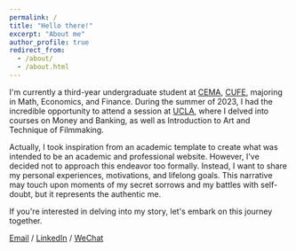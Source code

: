 ```yaml
---
permalink: /
title: "Hello there!"
excerpt: "About me"
author_profile: true
redirect_from: 
  - /about/
  - /about.html
---
```


I'm currently a third-year undergraduate student at [CEMA](http://cema.cufe.edu.cn/index.htm), [CUFE](http://www.cufe.edu.cn/), majoring in Math, Economics, and Finance. During the summer of 2023, I had the incredible opportunity to attend a session at [UCLA](https://www.ucla.edu/), where I delved into courses on Money and Banking, as well as Introduction to Art and Technique of Filmmaking.

Actually, I took inspiration from an academic template to create what was intended to be an academic and professional website. However, I've decided not to approach this endeavor too formally. Instead, I want to share my personal experiences, motivations, and lifelong goals. This narrative may touch upon moments of my secret sorrows and my battles with self-doubt, but it represents the authentic me. 

If you're interested in delving into my story, let's embark on this journey together.

[Email](2021312450@email.cufe.edu.cn) / [LinkedIn](https://www.linkedin.com/in/na-yu-2a731225a) / [WeChat](images/wechat.jpg)

